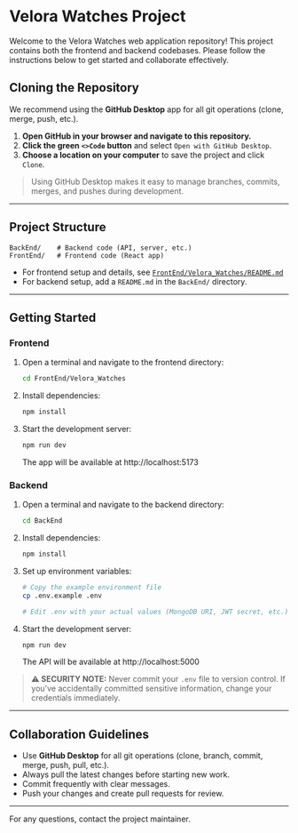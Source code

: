 # Velora Watches Project

Welcome to the Velora Watches web application repository! This project contains both the frontend and backend codebases. Please follow the instructions below to get started and collaborate effectively.

## Cloning the Repository

We recommend using the **GitHub Desktop** app for all git operations (clone, merge, push, etc.).

1. **Open GitHub in your browser and navigate to this repository.**
2. **Click the green `<>Code` button** and select `Open with GitHub Desktop`.
3. **Choose a location on your computer** to save the project and click `Clone`.

> Using GitHub Desktop makes it easy to manage branches, commits, merges, and pushes during development.

---

## Project Structure

```
BackEnd/    # Backend code (API, server, etc.)
FrontEnd/   # Frontend code (React app)
```

- For frontend setup and details, see [`FrontEnd/Velora_Watches/README.md`](FrontEnd/Velora_Watches/README.md)
- For backend setup, add a `README.md` in the `BackEnd/` directory.

---

## Getting Started

### Frontend

1. Open a terminal and navigate to the frontend directory:
   ```sh
   cd FrontEnd/Velora_Watches
   ```
2. Install dependencies:
   ```sh
   npm install
   ```
3. Start the development server:
   ```sh
   npm run dev
   ```
   The app will be available at http://localhost:5173

### Backend

1. Open a terminal and navigate to the backend directory:
   ```sh
   cd BackEnd
   ```
2. Install dependencies:
   ```sh
   npm install
   ```
3. Set up environment variables:
   ```sh
   # Copy the example environment file
   cp .env.example .env
   
   # Edit .env with your actual values (MongoDB URI, JWT secret, etc.)
   ```
4. Start the development server:
   ```sh
   npm run dev
   ```
   The API will be available at http://localhost:5000

> **⚠️ SECURITY NOTE:** Never commit your `.env` file to version control. If you've accidentally committed sensitive information, change your credentials immediately.

---

## Collaboration Guidelines

- Use **GitHub Desktop** for all git operations (clone, branch, commit, merge, push, pull, etc.).
- Always pull the latest changes before starting new work.
- Commit frequently with clear messages.
- Push your changes and create pull requests for review.

---

For any questions, contact the project maintainer.
